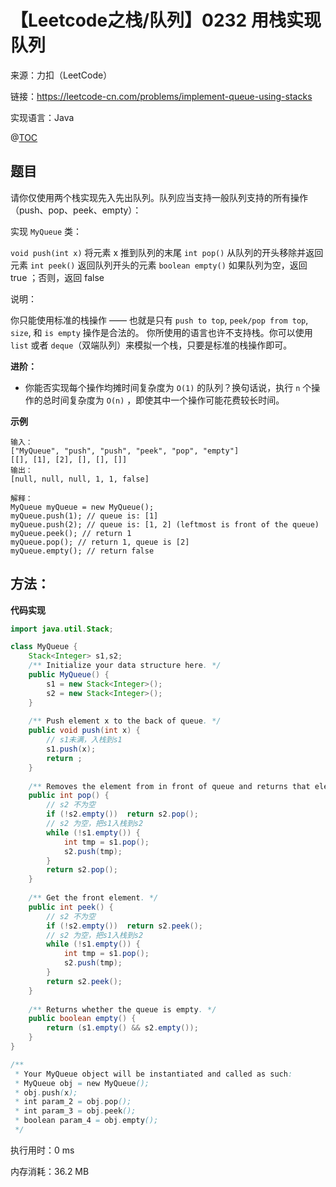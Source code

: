 # 【Leetcode之栈/队列】0232 用栈实现队列

来源：力扣（LeetCode）

链接：https://leetcode-cn.com/problems/implement-queue-using-stacks

实现语言：Java

@[TOC](目录)

##  题目

请你仅使用两个栈实现先入先出队列。队列应当支持一般队列支持的所有操作（push、pop、peek、empty）：

实现 `MyQueue` 类：

`void push(int x)` 将元素 x 推到队列的末尾
`int pop()` 从队列的开头移除并返回元素
`int peek()` 返回队列开头的元素
`boolean empty()` 如果队列为空，返回 true ；否则，返回 false


说明：

你只能使用标准的栈操作 —— 也就是只有 `push to top`, `peek/pop from top`, `size`, 和 `is empty` 操作是合法的。
你所使用的语言也许不支持栈。你可以使用 `list` 或者 `deque`（双端队列）来模拟一个栈，只要是标准的栈操作即可。

**进阶：**

- 你能否实现每个操作均摊时间复杂度为 `O(1)` 的队列？换句话说，执行 `n` 个操作的总时间复杂度为 `O(n)` ，即使其中一个操作可能花费较长时间。

**示例**

```
输入：
["MyQueue", "push", "push", "peek", "pop", "empty"]
[[], [1], [2], [], [], []]
输出：
[null, null, null, 1, 1, false]

解释：
MyQueue myQueue = new MyQueue();
myQueue.push(1); // queue is: [1]
myQueue.push(2); // queue is: [1, 2] (leftmost is front of the queue)
myQueue.peek(); // return 1
myQueue.pop(); // return 1, queue is [2]
myQueue.empty(); // return false
```

## 方法：

**代码实现**

```java
import java.util.Stack;

class MyQueue {
    Stack<Integer> s1,s2;
    /** Initialize your data structure here. */
    public MyQueue() {
        s1 = new Stack<Integer>();
        s2 = new Stack<Integer>();
    }
    
    /** Push element x to the back of queue. */
    public void push(int x) {
        // s1未满，入栈到s1
        s1.push(x); 
        return ;    
    }
    
    /** Removes the element from in front of queue and returns that element. */
    public int pop() {
        // s2 不为空
        if (!s2.empty())  return s2.pop();
        // s2 为空，把s1入栈到s2
        while (!s1.empty()) {
            int tmp = s1.pop();
            s2.push(tmp);
        }
        return s2.pop();
    }
    
    /** Get the front element. */
    public int peek() {
        // s2 不为空
        if (!s2.empty())  return s2.peek();
        // s2 为空，把s1入栈到s2
        while (!s1.empty()) {
            int tmp = s1.pop();
            s2.push(tmp);
        }
        return s2.peek();
    }
    
    /** Returns whether the queue is empty. */
    public boolean empty() {
        return (s1.empty() && s2.empty());
    }
}

/**
 * Your MyQueue object will be instantiated and called as such:
 * MyQueue obj = new MyQueue();
 * obj.push(x);
 * int param_2 = obj.pop();
 * int param_3 = obj.peek();
 * boolean param_4 = obj.empty();
 */
```

执行用时：0 ms

内存消耗：36.2 MB

